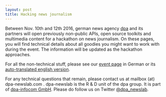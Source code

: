```yaml
---
layout: post
title: Hacking news journalism
---
```


Between Nov. 10th and 12th 2016, german news agency [dpa](http://www.dpa.com) and its partners will open previously non-public APIs, open source toolkits and multimedia content for a hackathon on news journalism. On these pages, you will find technical details about all goodies you might want to work with during the event. The information will be updated as the hackathon approaches.

For all the non-technical stuff, please see our [event page](https://www.eventbrite.com/e/tickertools-ist-ein-hackathon-der-deutschen-presse-agentur-dpa-tickets-27816046544) in German or its [auto-translated english version](https://translate.google.de/translate?sl=de&tl=en&js=y&prev=_t&hl=en&ie=UTF-8&u=https%3A%2F%2Fwww.eventbrite.com%2Fe%2Ftickertools-ist-ein-hackathon-der-deutschen-presse-agentur-dpa-tickets-27816046544&edit-text=).

For any technical questions that remain, please contact us at mailbox (at) dpa-newslab.com .
dpa-newslab is the R & D unit of the dpa group. It is part of [dpa-infocom GmbH](http://www.dpa-info.com). Please do follow us on Twitter [@dpa_newslab](https://twitter.com/dpa_newslab).

